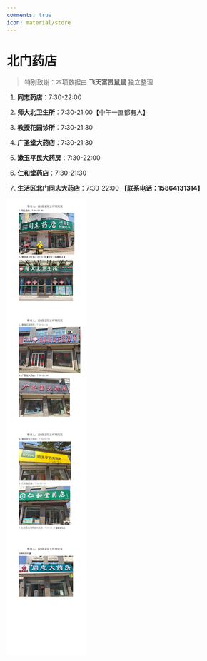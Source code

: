 ```yaml
---
comments: true
icon: material/store
---
```


# 北门药店

> 特别致谢：本项数据由 **飞天富贵鼠鼠** 独立整理

1. **同志药店**：7:30-22:00

2. **师大北卫生所**：7:30-21:00【中午一直都有人】

3. **教授花园诊所**：7:30-21:30

4. **广圣堂大药店**：7:30-21:30

5. **漱玉平民大药房**：7:30-22:00

6. **仁和堂药店**：7:30-21:30

7. **生活区北门同志大药店**：7:30-22:00 **【联系电话：15864131314】**

![查看原图](药店.png)
